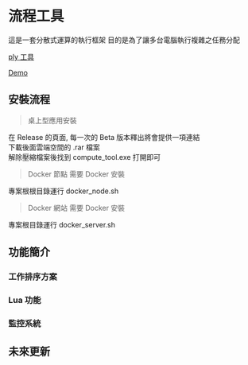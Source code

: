 # 流程工具

這是一套分散式運算的執行框架
目的是為了讓多台電腦執行複雜之任務分配

[ply 工具](./ply_tool/README.md)

[Demo](https://elly2018.github.io/Compute-Tool/)

## 安裝流程

> 桌上型應用安裝

在 Release 的頁面, 每一次的 Beta 版本釋出將會提供一項連結\
下載後面雲端空間的 .rar 檔案\
解除壓縮檔案後找到 compute_tool.exe 打開即可

> Docker 節點
> 需要 Docker 安裝

專案根根目錄運行 docker_node.sh

> Docker 網站
> 需要 Docker 安裝

專案根目錄運行 docker_server.sh

## 功能簡介

### 工作排序方案

### Lua 功能

### 監控系統

## 未來更新
